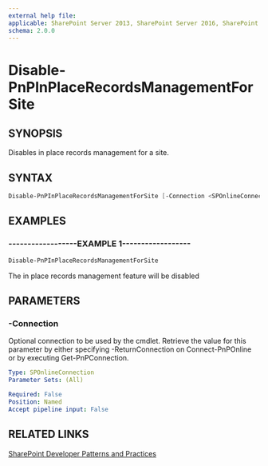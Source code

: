 ```yaml
---
external help file:
applicable: SharePoint Server 2013, SharePoint Server 2016, SharePoint Online
schema: 2.0.0
---
```

# Disable-PnPInPlaceRecordsManagementForSite

## SYNOPSIS
Disables in place records management for a site.

## SYNTAX 

```powershell
Disable-PnPInPlaceRecordsManagementForSite [-Connection <SPOnlineConnection>]
```

## EXAMPLES

### ------------------EXAMPLE 1------------------
```powershell
Disable-PnPInPlaceRecordsManagementForSite
```

The in place records management feature will be disabled

## PARAMETERS

### -Connection
Optional connection to be used by the cmdlet. Retrieve the value for this parameter by either specifying -ReturnConnection on Connect-PnPOnline or by executing Get-PnPConnection.

```yaml
Type: SPOnlineConnection
Parameter Sets: (All)

Required: False
Position: Named
Accept pipeline input: False
```

## RELATED LINKS

[SharePoint Developer Patterns and Practices](http://aka.ms/sppnp)